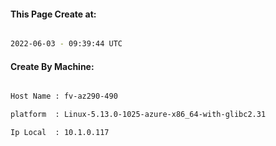 
   
#### This Page Create at:

```bash

2022-06-03 - 09:39:44 UTC

```

#### Create By Machine:

```bash

Host Name : fv-az290-490

platform  : Linux-5.13.0-1025-azure-x86_64-with-glibc2.31

Ip Local  : 10.1.0.117

```

